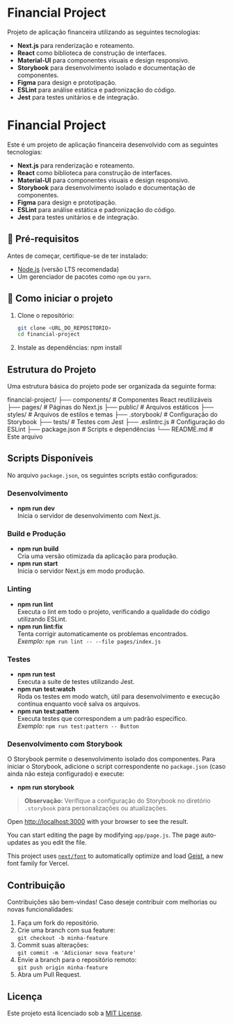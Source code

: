 # Financial Project

Projeto de aplicação financeira utilizando as seguintes tecnologias:

- **Next.js** para renderização e roteamento.
- **React** como biblioteca de construção de interfaces.
- **Material-UI** para componentes visuais e design responsivo.
- **Storybook** para desenvolvimento isolado e documentação de componentes.
- **Figma** para design e prototipação.
- **ESLint** para análise estática e padronização do código.
- **Jest** para testes unitários e de integração.

# Financial Project

Este é um projeto de aplicação financeira desenvolvido com as seguintes tecnologias:

- **Next.js** para renderização e roteamento.
- **React** como biblioteca para construção de interfaces.
- **Material-UI** para componentes visuais e design responsivo.
- **Storybook** para desenvolvimento isolado e documentação de componentes.
- **Figma** para design e prototipação.
- **ESLint** para análise estática e padronização do código.
- **Jest** para testes unitários e de integração.

## 📌 Pré-requisitos

Antes de começar, certifique-se de ter instalado:

- [Node.js](https://nodejs.org/) (versão LTS recomendada)
- Um gerenciador de pacotes como `npm` ou `yarn`.

## 🚀 Como iniciar o projeto

1. Clone o repositório:
   ```bash
   git clone <URL_DO_REPOSITORIO>
   cd financial-project

2. Instale as dependências:
    npm install


## Estrutura do Projeto

Uma estrutura básica do projeto pode ser organizada da seguinte forma:

financial-project/
├── components/        # Componentes React reutilizáveis
├── pages/             # Páginas do Next.js
├── public/            # Arquivos estáticos
├── styles/            # Arquivos de estilos e temas
├── .storybook/        # Configuração do Storybook
├── tests/             # Testes com Jest
├── .eslintrc.js       # Configuração do ESLint
├── package.json       # Scripts e dependências
└── README.md          # Este arquivo


## Scripts Disponíveis

No arquivo `package.json`, os seguintes scripts estão configurados:


### Desenvolvimento
- **npm run dev**  
  Inicia o servidor de desenvolvimento com Next.js.


### Build e Produção
- **npm run build**  
  Cria uma versão otimizada da aplicação para produção.
- **npm run start**  
  Inicia o servidor Next.js em modo produção.


### Linting
- **npm run lint**  
  Executa o lint em todo o projeto, verificando a qualidade do código utilizando ESLint.
- **npm run lint:fix**  
  Tenta corrigir automaticamente os problemas encontrados.  
  _Exemplo:_ `npm run lint -- --file pages/index.js`


### Testes
- **npm run test**  
  Executa a suíte de testes utilizando Jest.
- **npm run test:watch**  
  Roda os testes em modo watch, útil para desenvolvimento e execução contínua enquanto você salva os arquivos.
- **npm run test:pattern**  
  Executa testes que correspondem a um padrão específico.  
  _Exemplo:_ `npm run test:pattern -- Button`


### Desenvolvimento com Storybook
O Storybook permite o desenvolvimento isolado dos componentes. Para iniciar o Storybook, adicione o script correspondente no `package.json` (caso ainda não esteja configurado) e execute:
- **npm run storybook**

> **Observação:** Verifique a configuração do Storybook no diretório `.storybook` para personalizações ou atualizações.


Open [http://localhost:3000](http://localhost:3000) with your browser to see the result.

You can start editing the page by modifying `app/page.js`. The page auto-updates as you edit the file.

This project uses [`next/font`](https://nextjs.org/docs/app/building-your-application/optimizing/fonts) to automatically optimize and load [Geist](https://vercel.com/font), a new font family for Vercel.

## Contribuição

Contribuições são bem-vindas! Caso deseje contribuir com melhorias ou novas funcionalidades:

1. Faça um fork do repositório.
2. Crie uma branch com sua feature:  
   `git checkout -b minha-feature`
3. Commit suas alterações:  
   `git commit -m 'Adicionar nova feature'`
4. Envie a branch para o repositório remoto:  
   `git push origin minha-feature`
5. Abra um Pull Request.

## Licença

Este projeto está licenciado sob a [MIT License](LICENSE).